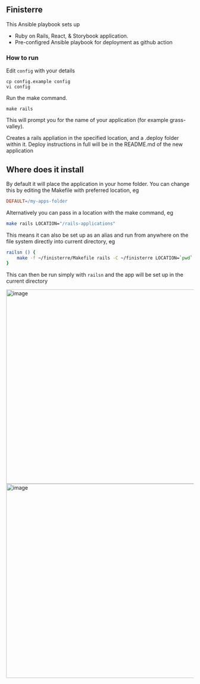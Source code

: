 ## Finisterre

This Ansible playbook sets up

- Ruby on Rails, React, & Storybook application.
- Pre-configred Ansible playbook for deployment as github action

### How to run

Edit `config` with your details

```
cp config.example config
vi config
```

Run the make command.

```
make rails
```

This will prompt you for the name of your application (for example grass-valley).

Creates a rails appliation in the specified location, and a .deploy folder within it. Deploy instructions in full will be in the README.md of the new application

## Where does it install

By default it will place the application in your home folder. You can change this by editing the Makefile with preferred location, eg

```Makefile
DEFAULT=/my-apps-folder
```

Alternatively you can pass in a location with the make command, eg

```sh
make rails LOCATION="/rails-applications"
```

This means it can also be set up as an alias and run from anywhere on the file system directly into current directory, eg

```sh
railsn () {
	make -f ~/finisterre/Makefile rails -C ~/finisterre LOCATION=`pwd`
}
```

This can then be run simply with `railsn` and the app will be set up in the current directory

<img width="520" alt="image" src="https://user-images.githubusercontent.com/4191428/187072594-fedff1b3-9865-46ce-9dcf-7db9b3d8c143.png">
<img width="520" alt="image" src="https://user-images.githubusercontent.com/4191428/187072601-1813d1db-7b68-49a0-8f7d-1f8c27166b69.png">


